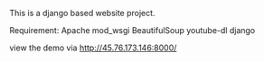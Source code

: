 This is a django based website project.

Requirement:
Apache
mod_wsgi
BeautifulSoup
youtube-dl
django

view the demo via http://45.76.173.146:8000/
